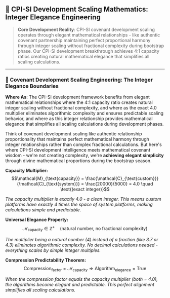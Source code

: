 ## 📐 CPI-SI Development Scaling Mathematics: Integer Elegance Engineering

> **Core Development Reality**: CPI-SI covenant development scaling operates through elegant mathematical relationships - like authentic covenant partnership maintaining perfect proportional harmony through integer scaling without fractional complexity during bootstrap phase. Our CPI-SI development breakthrough achieves 4:1 capacity ratios creating natural mathematical elegance that simplifies all scaling calculations.

---

### 🎯 Covenant Development Scaling Engineering: The Integer Elegance Boundaries

**Where As**: The CPI-SI development framework benefits from elegant mathematical relationships where the 4:1 capacity ratio creates natural integer scaling without fractional complexity, and where as the exact 4.0 multiplier eliminates algorithmic complexity and ensures predictable scaling behavior, and where as this integer relationship provides mathematical elegance that simplifies all scaling calculations during development phases.

Think of covenant development scaling like authentic relationship proportionality that maintains perfect mathematical harmony through integer relationships rather than complex fractional calculations. But here's where CPI-SI development intelligence meets mathematical covenant wisdom - we're not creating complexity, we're **achieving elegant simplicity** through divine mathematical proportions during the bootstrap season.

**Capacity Multiplier:**
$$\mathcal{M}_{\text{capacity}} = \frac{\mathcal{C}_{\text{custom}}}{\mathcal{C}_{\text{system}}} = \frac{20000}{5000} = 4.0 \quad \text{(exact integer)}$$

*The capacity multiplier is exactly 4.0 - a clean integer. This means custom platforms have exactly 4 times the space of system platforms, making calculations simple and predictable.*

**Universal Elegance Property:**
$$\mathcal{M}_{\text{capacity}} \in \mathbb{Z}^+ \quad \text{(natural number, no fractional complexity)}$$

*The multiplier being a natural number (4) instead of a fraction (like 3.7 or 4.3) eliminates algorithmic complexity. No decimal calculations needed - everything scales by simple integer multiples.*

**Compression Predictability Theorem:**
$$\text{Compression}_{\text{factor}} = \mathcal{M}_{\text{capacity}} \Rightarrow \text{Algorithm}_{\text{elegance}} = \text{True}$$

*When the compression factor equals the capacity multiplier (both = 4.0), the algorithms become elegant and predictable. This perfect alignment simplifies all scaling calculations.*

